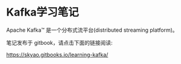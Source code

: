 # Kafka学习笔记

Apache Kafka™ 是一个分布式流平台(distributed streaming platform)。

笔记发布于 gitbook，请点击下面的链接阅读:

https://skyao.gitbooks.io/learning-kafka/
